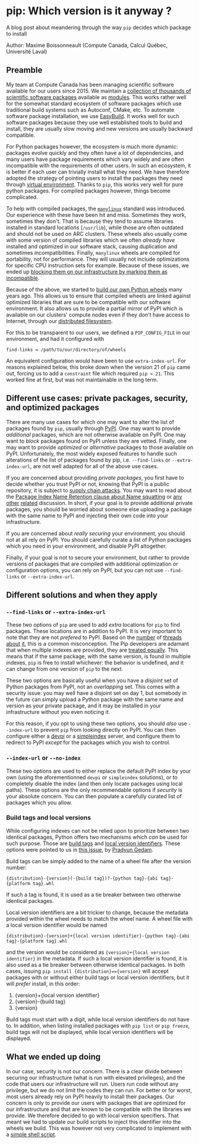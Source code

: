 # pip: Which version is it anyway ? 
A blog post about meandering through the way `pip` decides which package to install

Author: Maxime Boissonneault (Compute Canada, Calcul Québec, Université Laval)

## Preamble
My team at Compute Canada has been managing scientific software available for our users since 2015. 
We maintain a [collection of thousands of scientific software packages](https://docs.computecanada.ca/wiki/Available_software) available 
as [modules](https://docs.computecanada.ca/wiki/Utiliser_des_modules/en). This works rather well for the somewhat standard ecosystem of
software packages which use traditional build systems such as Autoconf, CMake, etc. To automate software package installation, 
we use [EasyBuild](https://easybuilders.github.io/). It works well for such software packages because they use well established tools to build
and install, they are usually slow moving and new versions are usually backward compatible. 

For Python packages however, the ecosystem is much more dynamic: packages evolve quickly and they often have a lot of dependencies, and many users have
package requirements which vary widely and are often incompatible with the requirements of other users. In such an ecosystem, it is better if each
user can trivially install what they need. We have therefore adopted the strategy of pointing users to install the packages they need through
[virtual environment](https://docs.computecanada.ca/wiki/Python#Creating_and_using_a_virtual_environment). Thanks to `pip`, this works very well for 
pure python packages. For compiled packages however, things become complicated. 

To help with compiled packages, the [`manylinux`](https://github.com/pypa/manylinux) standard was introduced. Our experience with these have
been hit and miss. Sometimes they work, sometimes they don't. That is because they tend to assume libraries installed in standard locations (`/usr/lib`), 
while those are often outdated and should not be used on ARC clusters. These wheels also usually come with some version of compiled libraries which we often
*already have* installed and optimized in our software stack, causing duplication and sometimes incompatibilities. 
Finally, `manylinux` wheels are compiled for portability, not for performance. They will usually not include optimizations for specific 
CPU instruction sets for example. Because of these issues, we ended up 
[blocking them on our infrastructure by marking them as incompatible](https://stackoverflow.com/questions/37231799/exclude-manylinux-wheels-when-downloading-from-pip).

Because of the above, we started to [build our own Python wheels](https://github.com/ComputeCanada/wheels_builder/) many years ago. 
This allows us to ensure that compiled wheels are linked against optimized libraries that are sure to be compatible with our software environment. 
It also allows us to provide a partial mirror of PyPI which is available on our clusters' compute nodes even if they don't have access to Internet, through
our [distributed filesystem](https://docs.computecanada.ca/wiki/Accessing_CVMFS).

For this to be transparent to our users, we defined a `PIP_CONFIG_FILE` in our environment, and had it configured with 
```
find-links = /path/to/our/directory/of/wheels
``` 
An equivalent configuration would have been to use `extra-index-url`. For reasons explained below, this broke down when the version 21 of `pip` came out, forcing
us to add a `constraint` file which required `pip < 21`. This worked fine at first, but was not maintainable in the long term. 


## Different use cases: private packages, security, and optimized packages
There are many use cases for which one may want to alter the list of packages found by `pip`, usually through [PyPI](https://pypi.org/). One may want to provide
*additional* packages, which are not otherwise available on PyPI. One may want to *block* packages found on PyPI unless they are vetted. Finally, one may want to
provide *optimized* or *alternative* packages to those available on PyPI. Unfortunately, the most widely exposed features to handle such alterations of the
list of packages found by pip, i.e. `--find-links` or `--extra-index-url`, are not well adapted for all of the above use cases. 

If you are concerned about providing *private packages*, you first have to decide whether you trust PyPI or not, knowing that PyPI is a public repository, it is
subject to [supply chain attacks](https://www.bleepingcomputer.com/news/security/researcher-hacks-over-35-tech-firms-in-novel-supply-chain-attack/). You may want 
to read about the [Package Index Name Retention clause about Name squatting](https://www.python.org/dev/peps/pep-0541/#invalid-projects) or [any](https://discuss.python.org/t/pep-541-should-name-squatting-be-actively-discouraged/2407) [other](https://github.com/pypa/warehouse/issues/4004) [related](https://discuss.python.org/t/pypi-as-a-project-repository-vs-name-registry-a-k-a-pypi-namesquatting-e-g-for-fedora-packages/4045/4) discussion. In short, 
if your goal is to provide additional private packages, you should be worried about someone else uploading a package with the same name to PyPI and injecting
their own code into your infrastructure. 

If you are concerned about *really securing* your environment, you should not at all rely on PyPI. You should carefully curate a list of Python packages which
you need in your environment, and disable PyPI altogether. 

Finally, if your goal is not to secure your environment, but rather to provide versions of packages that are compiled with additional optimization or
configuration options, you can rely on PyPI, but you can not use `--find-links` or `--extra-index-url`. 

## Different solutions and when they apply
### `--find-links` or `--extra-index-url` 
These two options of `pip` are used to add *extra* locations for `pip` to find packages. These locations are in addition to PyPI. It is very important to note that 
they are not *prefered* to PyPI. Based on the [number](https://github.com/pypa/pip/issues/8606) of [threads](https://github.com/pypa/pip/issues/5045) [about](https://stackoverflow.com/questions/67253141/python-pip-priority-order-with-index-url-and-extra-index-url) [it](https://www.gitmemory.com/issue/pypa/pip/8606/788258060), this is a common misconception. The Pip developers are adamant that when multiple indexes are provided, they are [treated equally](https://github.com/pypa/pip/issues/8606#issuecomment-665554122). This means that if the same package, with the same version, is found in multiple indexes, `pip` is free to install whichever: the behavior is undefined, and it can change from one version of `pip` to the next. 

These two options are basically useful when you have a *disjoint* set of Python packages from PyPI, not an *overlapping* set. This comes with a security issue: you may well have a disjoint set on day 1, but somebody in the future can simply upload a Python package with the same name and version as your private package, and it may be installed in your infrastructure without you even noticing it. 

For this reason, if you opt to using these two options, you should *also* use `--index-url` to prevent `pip` from looking directly on PyPI. You can then configure either a [devpi](https://www.devpi.net/) or a [simpleindex](https://github.com/uranusjr/simpleindex) server, and configure them to redirect to PyPI *except* for the packages which you wish to control. 

### `--index-url` or `--no-index` 
These two options are used to either replace the default PyPI index by your own (using the aforementionned `devpi` or `simpleindex` solutions), or to completely disable the index (and then only locate packages using local paths). These options are the only recommendable options if *security* is your absolute concern. You can then populate a carefully curated list of packages which you allow. 

### Build tags and local versions
While configuring indexes can not be relied upon to prioritize between two identical packages, Python offers two mechanisms which *can* be used for such purpose. Those are [build tags](https://packaging.python.org/specifications/binary-distribution-format/#file-name-convention) and [local version identifiers](https://www.python.org/dev/peps/pep-0440/#local-version-identifiers). These options were pointed to us in [this issue](https://github.com/pypa/pip/issues/10156), by [Pradyun Gedam](https://github.com/pradyunsg). 

Build tags can be simply added to the name of a wheel file after the version number: 
```
{distribution}-{version}(-{build tag})?-{python tag}-{abi tag}-{platform tag}.whl
``` 
If such a tag is found, it is used as a tie breaker between two otherwise identical packages. 

Local version identifiers are a bit trickier to change, because the metadata provided within the wheel needs to match the wheel name. A wheel file with a 
local version identifier would be named
```
{distribution}-{version}+{local version identifier}-{python tag}-{abi tag}-{platform tag}.whl
``` 
and the version would be considered as `{version}+{local version identifier}` in the metadata. If such a local version identifier is found, it is also used as a tie breaker between otherwise identical packages. In both cases, issuing `pip install {distribution}=={version}` will accept packages with or without either build tags or local version identifiers, but it will *prefer* install, in this order: 
1. {version}+{local version identifier}
2. {version}-{build tag}
3. {version}

Build tags must start with a digit, while local version identifiers do not have to. In addition, when listing installed packages with `pip list` or `pip freeze`, build tags will not be displayed, while local version identifiers will be displayed. 


## What we ended up doing
In our case, security is not our concern. There is a clear divide between securing our infrastructure (what is run with elevated privileges), and the code that
users our infrastructure will run. Users run code without any privilege, but we do not limit the codes they can run. For better or for worst, most users already
rely on PyPI heavily to install their packages. Our concern is only to provide our users with packages that are optimized for our infrastructure and that are known
to be compatible with the libraries we provide. We therefore decided to go with local version specifiers. That meant we had to update our build scripts to inject
this identifier into the wheels we build. This was however not very complicated to implement with a [simple shell script](https://github.com/ComputeCanada/wheels_builder/pull/29/files).
